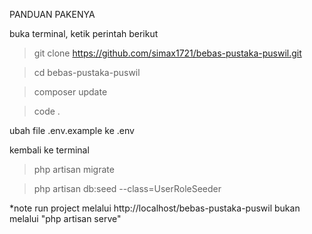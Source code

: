PANDUAN PAKENYA

buka terminal, ketik perintah berikut
> git clone https://github.com/simax1721/bebas-pustaka-puswil.git

> cd bebas-pustaka-puswil

> composer update

> code .

ubah file .env.example ke .env

kembali ke terminal
> php artisan migrate

> php artisan db:seed --class=UserRoleSeeder

*note
run project melalui http://localhost/bebas-pustaka-puswil bukan melalui "php artisan serve"
